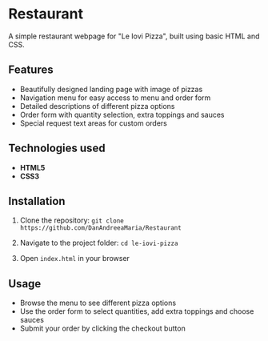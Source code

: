 # Restaurant #

A simple restaurant webpage for "Le Iovi Pizza", built using basic HTML and CSS.

## Features

* Beautifully designed landing page with image of pizzas
* Navigation menu for easy access to menu and order form
* Detailed descriptions of different pizza options
* Order form with quantity selection, extra toppings and sauces
* Special request text areas for custom orders

## Technologies used

* **HTML5**
* **CSS3**

## Installation

1. Clone the repository:
  ```git clone https://github.com/DanAndreeaMaria/Restaurant```

2. Navigate to the project folder:
   ```cd le-iovi-pizza```

3. Open ```index.html``` in your browser

## Usage

* Browse the menu to see different pizza options
* Use the order form to select quantities, add extra toppings and choose sauces
* Submit your order by clicking the checkout button


